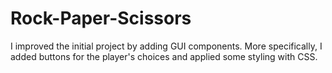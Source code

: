 # Rock-Paper-Scissors

I improved the initial project by adding GUI components. More specifically, I added buttons for the player's choices and applied some styling with CSS.
